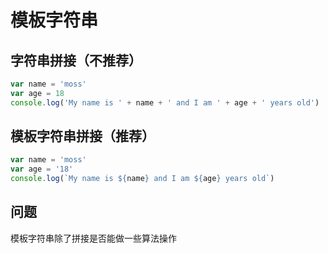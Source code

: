 # 模板字符串

## 字符串拼接（不推荐）

```js
var name = 'moss'
var age = 18
console.log('My name is ' + name + ' and I am ' + age + ' years old')
```

## 模板字符串拼接（推荐）

```js
var name = 'moss'
var age = '18'
console.log(`My name is ${name} and I am ${age} years old`)
```

## 问题

模板字符串除了拼接是否能做一些算法操作
